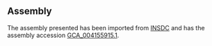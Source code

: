 
Assembly
--------

The assembly presented has been imported from 
[INSDC](http://www.insdc.org) and has the assembly accession
[GCA\_004155915.1](http://www.ebi.ac.uk/ena/data/view/GCA_004155915.1).

